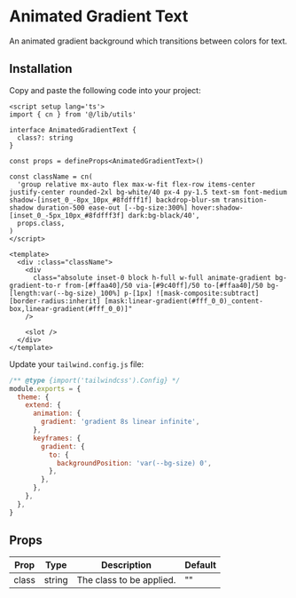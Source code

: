 # Animated Gradient Text

An animated gradient background which transitions between colors for text.

<demo src="../../src/example/animatedGradientText/Demo.vue" srcCode="../../src/spark-ui-demos/animatedGradientText/AnimatedGradientText.vue" />

## Installation

Copy and paste the following code into your project:

```vue [AnimatedGradientText.vue]
<script setup lang='ts'>
import { cn } from '@/lib/utils'

interface AnimatedGradientText {
  class?: string
}

const props = defineProps<AnimatedGradientText>()

const className = cn(
  'group relative mx-auto flex max-w-fit flex-row items-center justify-center rounded-2xl bg-white/40 px-4 py-1.5 text-sm font-medium shadow-[inset_0_-8px_10px_#8fdfff1f] backdrop-blur-sm transition-shadow duration-500 ease-out [--bg-size:300%] hover:shadow-[inset_0_-5px_10px_#8fdfff3f] dark:bg-black/40',
  props.class,
)
</script>

<template>
  <div :class="className">
    <div
      class="absolute inset-0 block h-full w-full animate-gradient bg-gradient-to-r from-[#ffaa40]/50 via-[#9c40ff]/50 to-[#ffaa40]/50 bg-[length:var(--bg-size)_100%] p-[1px] ![mask-composite:subtract] [border-radius:inherit] [mask:linear-gradient(#fff_0_0)_content-box,linear-gradient(#fff_0_0)]"
    />

    <slot />
  </div>
</template>
```

Update your `tailwind.config.js` file:

```js {5,6,7,8,9,10,11,12,13,14} [tailwind.config.js]
/** @type {import('tailwindcss').Config} */
module.exports = {
  theme: {
    extend: {
      animation: {
        gradient: 'gradient 8s linear infinite',
      },
      keyframes: {
        gradient: {
          to: {
            backgroundPosition: 'var(--bg-size) 0',
          },
        },
      },
    },
  },
}
```

## Props

| Prop  | Type   | Description              | Default |
| ----- | ------ | ------------------------ | ------- |
| class | string | The class to be applied. | ""      |
